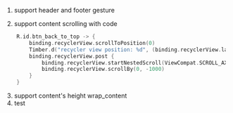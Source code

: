 1. support header and footer gesture

2. support content scrolling with code
```kotlin
    R.id.btn_back_to_top -> {
        binding.recyclerView.scrollToPosition(0)
        Timber.d("recycler view position: %d", (binding.recyclerView.layoutManager as LinearLayoutManager).findFirstVisibleItemPosition())
        binding.recyclerView.post {
            binding.recyclerView.startNestedScroll(ViewCompat.SCROLL_AXIS_VERTICAL, ViewCompat.TYPE_TOUCH)
            binding.recyclerView.scrollBy(0, -1000)
        }
    }
```

3. support content's height wrap_content
4. test